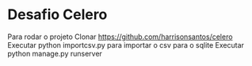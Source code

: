 # Desafio Celero
Para rodar o projeto
Clonar https://github.com/harrisonsantos/celero
Executar python importcsv.py para importar o csv para o sqlite
Executar python manage.py runserver
